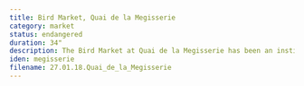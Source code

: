 ```yaml
---
title: Bird Market, Quai de la Megisserie
category: market
status: endangered
duration: 34"
description: The Bird Market at Quai de la Megisserie has been an institution of Parisian life for over 200 years. Every Sunday, passers by can listen to, pet and buy exotic and farm bird species. Like many markets, it is now being threatened by decreasing public interest and aesthetic sanitation from the Mayor's office.
iden: megisserie
filename: 27.01.18.Quai_de_la_Megisserie
---
```

